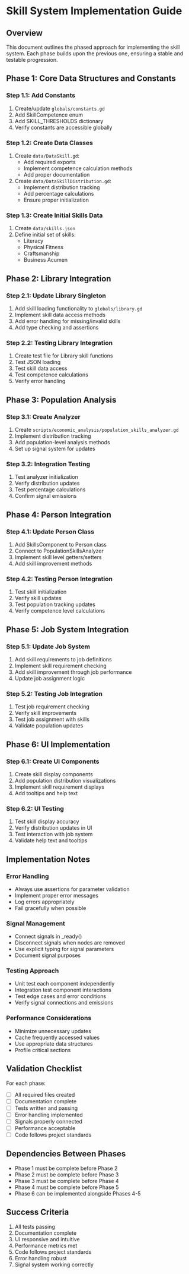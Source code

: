 # Skill System Implementation Guide

## Overview
This document outlines the phased approach for implementing the skill system. Each phase builds upon the previous one, ensuring a stable and testable progression.

## Phase 1: Core Data Structures and Constants

### Step 1.1: Add Constants
1. Create/update `globals/constants.gd`
2. Add SkillCompetence enum
3. Add SKILL_THRESHOLDS dictionary
4. Verify constants are accessible globally

### Step 1.2: Create Data Classes
1. Create `data/DataSkill.gd`:
   - Add required exports
   - Implement competence calculation methods
   - Add proper documentation
2. Create `data/DataSkillDistribution.gd`:
   - Implement distribution tracking
   - Add percentage calculations
   - Ensure proper initialization

### Step 1.3: Create Initial Skills Data
1. Create `data/skills.json`
2. Define initial set of skills:
   - Literacy
   - Physical Fitness
   - Craftsmanship
   - Business Acumen

## Phase 2: Library Integration

### Step 2.1: Update Library Singleton
1. Add skill loading functionality to `globals/library.gd`
2. Implement skill data access methods
3. Add error handling for missing/invalid skills
4. Add type checking and assertions

### Step 2.2: Testing Library Integration
1. Create test file for Library skill functions
2. Test JSON loading
3. Test skill data access
4. Test competence calculations
5. Verify error handling

## Phase 3: Population Analysis

### Step 3.1: Create Analyzer
1. Create `scripts/economic_analysis/population_skills_analyzer.gd`
2. Implement distribution tracking
3. Add population-level analysis methods
4. Set up signal system for updates

### Step 3.2: Integration Testing
1. Test analyzer initialization
2. Verify distribution updates
3. Test percentage calculations
4. Confirm signal emissions

## Phase 4: Person Integration

### Step 4.1: Update Person Class
1. Add SkillsComponent to Person class
2. Connect to PopulationSkillsAnalyzer
3. Implement skill level getters/setters
4. Add skill improvement methods

### Step 4.2: Testing Person Integration
1. Test skill initialization
2. Verify skill updates
3. Test population tracking updates
4. Verify competence level calculations

## Phase 5: Job System Integration

### Step 5.1: Update Job System
1. Add skill requirements to job definitions
2. Implement skill requirement checking
3. Add skill improvement through job performance
4. Update job assignment logic

### Step 5.2: Testing Job Integration
1. Test job requirement checking
2. Verify skill improvements
3. Test job assignment with skills
4. Validate population updates

## Phase 6: UI Implementation

### Step 6.1: Create UI Components
1. Create skill display components
2. Add population distribution visualizations
3. Implement skill requirement displays
4. Add tooltips and help text

### Step 6.2: UI Testing
1. Test skill display accuracy
2. Verify distribution updates in UI
3. Test interaction with job system
4. Validate help text and tooltips

## Implementation Notes

### Error Handling
- Always use assertions for parameter validation
- Implement proper error messages
- Log errors appropriately
- Fail gracefully when possible

### Signal Management
- Connect signals in _ready()
- Disconnect signals when nodes are removed
- Use explicit typing for signal parameters
- Document signal purposes

### Testing Approach
- Unit test each component independently
- Integration test component interactions
- Test edge cases and error conditions
- Verify signal connections and emissions

### Performance Considerations
- Minimize unnecessary updates
- Cache frequently accessed values
- Use appropriate data structures
- Profile critical sections

## Validation Checklist

For each phase:
- [ ] All required files created
- [ ] Documentation complete
- [ ] Tests written and passing
- [ ] Error handling implemented
- [ ] Signals properly connected
- [ ] Performance acceptable
- [ ] Code follows project standards

## Dependencies Between Phases
- Phase 1 must be complete before Phase 2
- Phase 2 must be complete before Phase 3
- Phase 3 must be complete before Phase 4
- Phase 4 must be complete before Phase 5
- Phase 6 can be implemented alongside Phases 4-5

## Success Criteria
1. All tests passing
2. Documentation complete
3. UI responsive and intuitive
4. Performance metrics met
5. Code follows project standards
6. Error handling robust
7. Signal system working correctly 